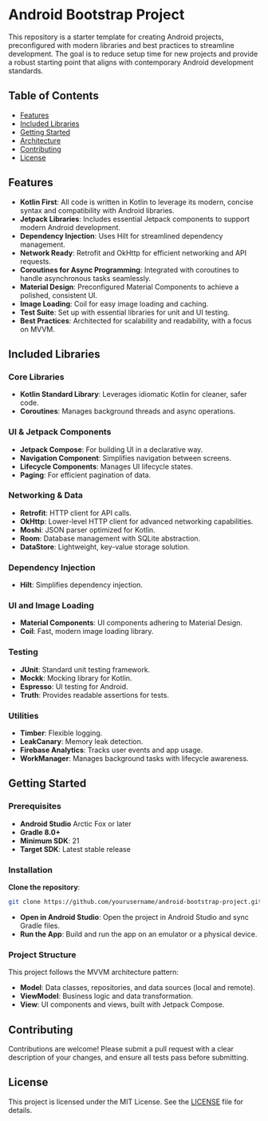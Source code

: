 # Android Bootstrap Project
This repository is a starter template for creating Android projects, preconfigured with modern libraries and best practices to streamline development. The goal is to reduce setup time for new projects and provide a robust starting point that aligns with contemporary Android development standards.
## Table of Contents
- [Features](#features)
- [Included Libraries](#included-libraries)
- [Getting Started](#getting-started)
- [Architecture](#architecture)
- [Contributing](#contributing)
- [License](#license)
## Features
- **Kotlin First**: All code is written in Kotlin to leverage its modern, concise syntax and compatibility with Android libraries.
- **Jetpack Libraries**: Includes essential Jetpack components to support modern Android development.
- **Dependency Injection**: Uses Hilt for streamlined dependency management.
- **Network Ready**: Retrofit and OkHttp for efficient networking and API requests.
- **Coroutines for Async Programming**: Integrated with coroutines to handle asynchronous tasks seamlessly.
- **Material Design**: Preconfigured Material Components to achieve a polished, consistent UI.
- **Image Loading**: Coil for easy image loading and caching.
- **Test Suite**: Set up with essential libraries for unit and UI testing.
- **Best Practices**: Architected for scalability and readability, with a focus on MVVM.
## Included Libraries
### Core Libraries
- **Kotlin Standard Library**: Leverages idiomatic Kotlin for cleaner, safer code.
- **Coroutines**: Manages background threads and async operations.
### UI & Jetpack Components
- **Jetpack Compose**: For building UI in a declarative way.
- **Navigation Component**: Simplifies navigation between screens.
- **Lifecycle Components**: Manages UI lifecycle states.
- **Paging**: For efficient pagination of data.
### Networking & Data
- **Retrofit**: HTTP client for API calls.
- **OkHttp**: Lower-level HTTP client for advanced networking capabilities.
- **Moshi**: JSON parser optimized for Kotlin.
- **Room**: Database management with SQLite abstraction.
- **DataStore**: Lightweight, key-value storage solution.
### Dependency Injection
- **Hilt**: Simplifies dependency injection.
### UI and Image Loading
- **Material Components**: UI components adhering to Material Design.
- **Coil**: Fast, modern image loading library.
### Testing
- **JUnit**: Standard unit testing framework.
- **Mockk**: Mocking library for Kotlin.
- **Espresso**: UI testing for Android.
- **Truth**: Provides readable assertions for tests.
### Utilities
- **Timber**: Flexible logging.
- **LeakCanary**: Memory leak detection.
- **Firebase Analytics**: Tracks user events and app usage.
- **WorkManager**: Manages background tasks with lifecycle awareness.
## Getting Started
### Prerequisites
- **Android Studio** Arctic Fox or later
- **Gradle 8.0+**
- **Minimum SDK**: 21
- **Target SDK**: Latest stable release
### Installation
**Clone the repository**:
   ```bash
   git clone https://github.com/yourusername/android-bootstrap-project.git
   ```
- **Open in Android Studio**: Open the project in Android Studio and sync Gradle files.
- **Run the App**: Build and run the app on an emulator or a physical device.
### Project Structure
This project follows the MVVM architecture pattern:
- **Model**: Data classes, repositories, and data sources (local and remote).
- **ViewModel**: Business logic and data transformation.
- **View**: UI components and views, built with Jetpack Compose.
## Contributing
Contributions are welcome! Please submit a pull request with a clear description of your changes, and ensure all tests pass before submitting.
## License
This project is licensed under the MIT License. See the [LICENSE](LICENSE) file for details.
